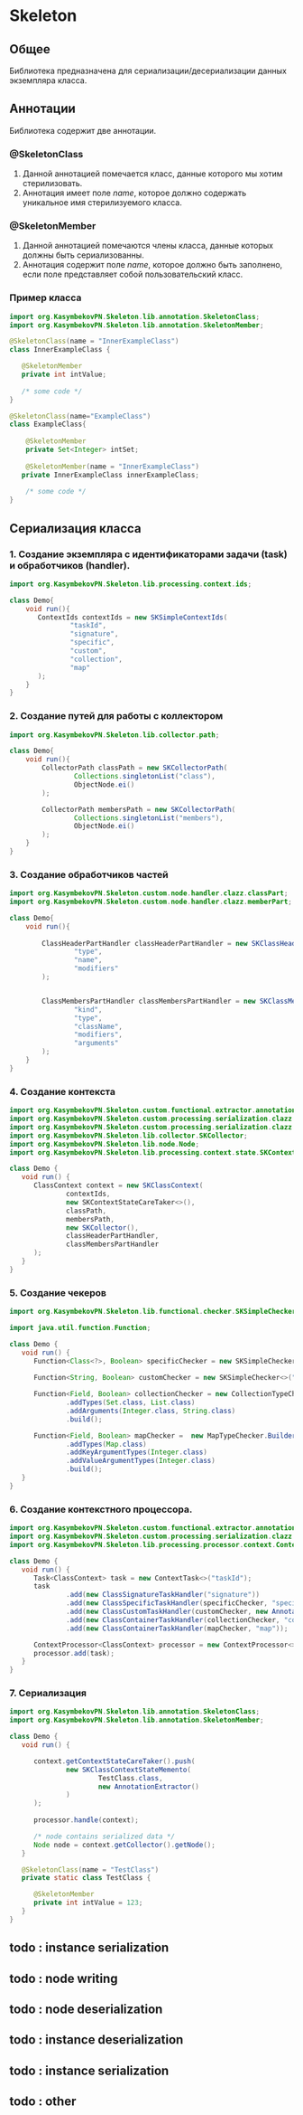 # Skeleton

## Общее
Библиотека предназначена для сериализации/десериализации 
данных экземпляра класса.

## Аннотации
Библиотека содержит две аннотации.

### **@SkeletonClass**
1. Данной аннотацией помечается класс, данные которого 
   мы хотим стерилизовать.
2. Аннотация имеет поле *name*, которое должно содержать 
   уникальное имя стерилизуемого класса.

### **@SkeletonMember**
1. Данной аннотацией помечаются члены класса, данные которых 
   должны быть сериализованны.
2. Аннотация содержит поле *name*, которое должно быть заполнено,
   если поле представляет собой пользовательский класс.
   
### Пример класса

```java
import org.KasymbekovPN.Skeleton.lib.annotation.SkeletonClass;
import org.KasymbekovPN.Skeleton.lib.annotation.SkeletonMember;

@SkeletonClass(name = "InnerExampleClass")
class InnerExampleClass {

   @SkeletonMember
   private int intValue;
   
   /* some code */
}

@SkeletonClass(name="ExampleClass")
class ExampleClass{
    
    @SkeletonMember
    private Set<Integer> intSet;
    
    @SkeletonMember(name = "InnerExampleClass")
   private InnerExampleClass innerExampleClass;
    
    /* some code */
}
```

## Сериализация класса

### 1. Создание экземпляра с идентификаторами задачи (task) и обработчиков (handler).
```java
import org.KasymbekovPN.Skeleton.lib.processing.context.ids;

class Demo{
    void run(){
       ContextIds contextIds = new SKSimpleContextIds(
               "taskId",
               "signature",
               "specific",
               "custom",
               "collection",
               "map"
       );
    }
}
```

### 2. Создание путей для работы с коллектором
```java
import org.KasymbekovPN.Skeleton.lib.collector.path;

class Demo{
    void run(){
        CollectorPath classPath = new SKCollectorPath(
                Collections.singletonList("class"),
                ObjectNode.ei()
        );

        CollectorPath membersPath = new SKCollectorPath(
                Collections.singletonList("members"),
                ObjectNode.ei()
        );       
    }
}
```

### 3. Создание обработчиков частей
```java
import org.KasymbekovPN.Skeleton.custom.node.handler.clazz.classPart;
import org.KasymbekovPN.Skeleton.custom.node.handler.clazz.memberPart;

class Demo{
    void run(){
        
        ClassHeaderPartHandler classHeaderPartHandler = new SKClassHeaderPartHandler(
                "type",
                "name",
                "modifiers"
        );


        ClassMembersPartHandler classMembersPartHandler = new SKClassMembersPartHandler(
                "kind",
                "type",
                "className",
                "modifiers",
                "arguments"
        );
    }
}
```

### 4. Создание контекста

```java
import org.KasymbekovPN.Skeleton.custom.functional.extractor.annotation.AnnotationExtractor;
import org.KasymbekovPN.Skeleton.custom.processing.serialization.clazz.context.ClassContext;
import org.KasymbekovPN.Skeleton.custom.processing.serialization.clazz.context.state.SKClassContextStateMemento;
import org.KasymbekovPN.Skeleton.lib.collector.SKCollector;
import org.KasymbekovPN.Skeleton.lib.node.Node;
import org.KasymbekovPN.Skeleton.lib.processing.context.state.SKContextStateCareTaker;

class Demo {
   void run() {
      ClassContext context = new SKClassContext(
              contextIds,
              new SKContextStateCareTaker<>(),
              classPath,
              membersPath,
              new SKCollector(),
              classHeaderPartHandler,
              classMembersPartHandler
      );
   }
}
```

### 5. Создание чекеров

```java
import org.KasymbekovPN.Skeleton.lib.functional.checker.SKSimpleChecker;

import java.util.function.Function;

class Demo {
   void run() {
      Function<Class<?>, Boolean> specificChecker = new SKSimpleChecker<>(int.class, float.class);
      
      Function<String, Boolean> customChecker = new SKSimpleChecker<>("SomeInnerClass");

      Function<Field, Boolean> collectionChecker = new CollectionTypeChecker.Builder()
              .addTypes(Set.class, List.class)
              .addArguments(Integer.class, String.class)
              .build();

      Function<Field, Boolean> mapChecker =  new MapTypeChecker.Builder()
              .addTypes(Map.class)
              .addKeyArgumentTypes(Integer.class)
              .addValueArgumentTypes(Integer.class)
              .build();
   }
}
```

### 6. Создание контекстного процессора.

```java
import org.KasymbekovPN.Skeleton.custom.functional.extractor.annotation.AnnotationExtractor;
import org.KasymbekovPN.Skeleton.custom.processing.serialization.clazz.context.ClassContext;
import org.KasymbekovPN.Skeleton.lib.processing.processor.context.ContextProcessor;

class Demo {
   void run() {
      Task<ClassContext> task = new ContextTask<>("taskId");
      task
              .add(new ClassSignatureTaskHandler("signature"))
              .add(new ClassSpecificTaskHandler(specificChecker, "specific"))
              .add(new ClassCustomTaskHandler(customChecker, new AnnotationExtractor(), "custom"))
              .add(new ClassContainerTaskHandler(collectionChecker, "collection"))
              .add(new ClassContainerTaskHandler(mapChecker, "map"));

      ContextProcessor<ClassContext> processor = new ContextProcessor<>();
      processor.add(task);
   }
}
```

### 7. Сериализация

```java
import org.KasymbekovPN.Skeleton.lib.annotation.SkeletonClass;
import org.KasymbekovPN.Skeleton.lib.annotation.SkeletonMember;

class Demo {
   void run() {

      context.getContextStateCareTaker().push(
              new SKClassContextStateMemento(
                      TestClass.class,
                      new AnnotationExtractor()
              )
      );
       
      processor.handle(context);

      /* node contains serialized data */
      Node node = context.getCollector().getNode();
   }

   @SkeletonClass(name = "TestClass")
   private static class TestClass {

      @SkeletonMember
      private int intValue = 123;
   }
}
```

## todo : instance serialization

## todo : node writing 

## todo : node deserialization

## todo : instance deserialization

## todo : instance serialization

## todo : other

